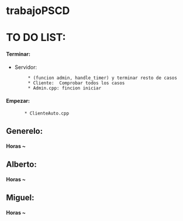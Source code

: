# trabajoPSCD

# TO DO LIST:

#### Terminar: 
* Servidor: 

           * (funcion admin, handle_timer) y terminar resto de casos           
           * Cliente:  Comprobar todos los casos
           * Admin.cpp: fincion iniciar
#### Empezar: 
           * ClienteAuto.cpp

## Generelo: 
#### Horas ~

 ## Alberto: 
 #### Horas ~

 ## Miguel: 
 #### Horas ~
